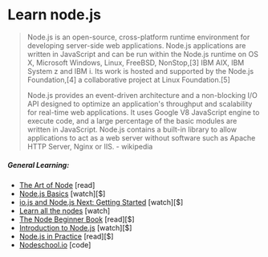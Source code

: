 # Learn node.js

> Node.js is an open-source, cross-platform runtime environment for developing server-side web applications. Node.js applications are written in JavaScript and can be run within the Node.js runtime on OS X, Microsoft Windows, Linux, FreeBSD, NonStop,[3] IBM AIX, IBM System z and IBM i. Its work is hosted and supported by the Node.js Foundation,[4] a collaborative project at Linux Foundation.[5] 
> 
> Node.js provides an event-driven architecture and a non-blocking I/O API designed to optimize an application's throughput and scalability for real-time web applications. It uses Google V8 JavaScript engine to execute code, and a large percentage of the basic modules are written in JavaScript. Node.js contains a built-in library to allow applications to act as a web server without software such as Apache HTTP Server, Nginx or IIS. - wikipedia

##### General Learning:

* [The Art of Node](https://github.com/maxogden/art-of-node#the-art-of-node) [read]
* [Node.js Basics](http://teamtreehouse.com/library/nodejs-basics) [watch][$]
* [io.js and Node.js Next: Getting Started](http://www.pluralsight.com/courses/running-node-applications-io-js) [watch][$]
* [Learn all the nodes](https://learnallthenodes.com/episodes/1-what-is-nodejs) [watch]
* [The Node Beginner Book](https://leanpub.com/nodebeginner) [read][$]
* [Introduction to Node.js](http://www.pluralsight.com/courses/node-intro) [watch][$]
* [Node.js in Practice](https://www.manning.com/books/node-js-in-practice#downloads) [read][$]
* [Nodeschool.io](http://nodeschool.io/) [code]






















 






